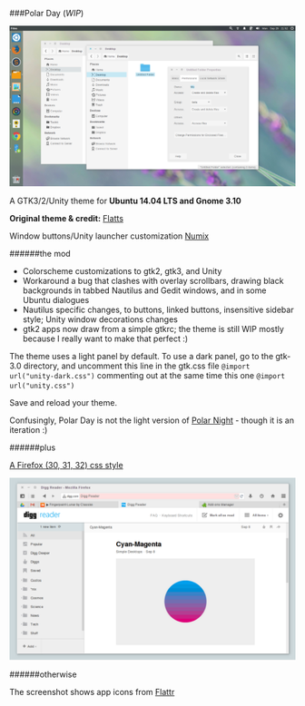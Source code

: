 ###Polar Day (_WIP_)

>

![alt tag](https://raw.githubusercontent.com/baurigae/polar-day/master/scrot0.png)


A GTK3/2/Unity theme for **Ubuntu 14.04 LTS and Gnome 3.10**


**Original theme & credit:** [Flatts](http://nale12.deviantart.com/#/art/Flatts-09022014-432924057?hf=1)

Window buttons/Unity launcher customization [Numix]()

######the mod


- Colorscheme customizations to gtk2, gtk3, and Unity
- Workaround a bug that clashes with overlay scrollbars, drawing black backgrounds in tabbed Nautilus and Gedit windows, and in some Ubuntu dialogues
- Nautilus specific changes, to buttons, linked buttons, insensitive sidebar style; Unity window decorations changes
- gtk2 apps now draw from a simple gtkrc; the theme is still WIP mostly because I really want to make that perfect :)

The theme uses a light panel by default. To use a dark panel, go to the gtk-3.0 directory, and uncomment this line in the  gtk.css file
`@import url("unity-dark.css")`
commenting out at the same time this one
`@import url("unity.css")`

Save and reload your theme. 

Confusingly, Polar Day is not the light version of [Polar Night](https://github.com/baurigae/polar-night) - though it is an iteration :)

######plus


[A Firefox (30, 31, 32) css style](https://github.com/baurigae/firefox-mods/blob/master/polaris.css)

![alt tag](https://raw.githubusercontent.com/baurigae/firefox-mods/master/polarisscrot.png)

######otherwise

The screenshot shows app icons from [Flattr](https://github.com/NitruxSA/flattr-icons)
